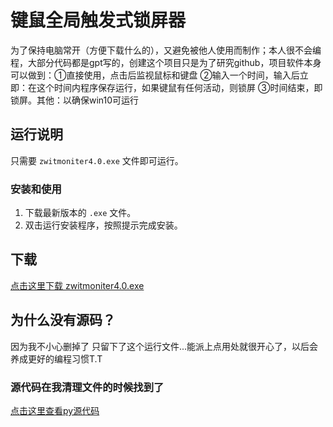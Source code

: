 # 键鼠全局触发式锁屏器
为了保持电脑常开（方便下载什么的），又避免被他人使用而制作；本人很不会编程，大部分代码都是gpt写的，创建这个项目只是为了研究github，项目软件本身可以做到：①直接使用，点击后监视鼠标和键盘 ②输入一个时间，输入后立即：在这个时间内程序保存运行，如果键鼠有任何活动，则锁屏 ③时间结束，即锁屏。其他：以确保win10可运行

## 运行说明

只需要 `zwitmoniter4.0.exe` 文件即可运行。
### 安装和使用

1. 下载最新版本的 `.exe` 文件。
2. 双击运行安装程序，按照提示完成安装。
## 下载
[点击这里下载 zwitmoniter4.0.exe](https://github.com/Ender3721/global-key-mouse-triggered-locker/raw/main/zwitmoniter4.0.exe)
## 为什么没有源码？
因为我不小心删掉了 只留下了这个运行文件...能派上点用处就很开心了，以后会养成更好的编程习惯T.T
### 源代码在我清理文件的时候找到了
[点击这里查看py源代码](https://github.com/Ender3721/global-key-mouse-triggered-locker/raw/main/zwitmoniter4.0.py)
